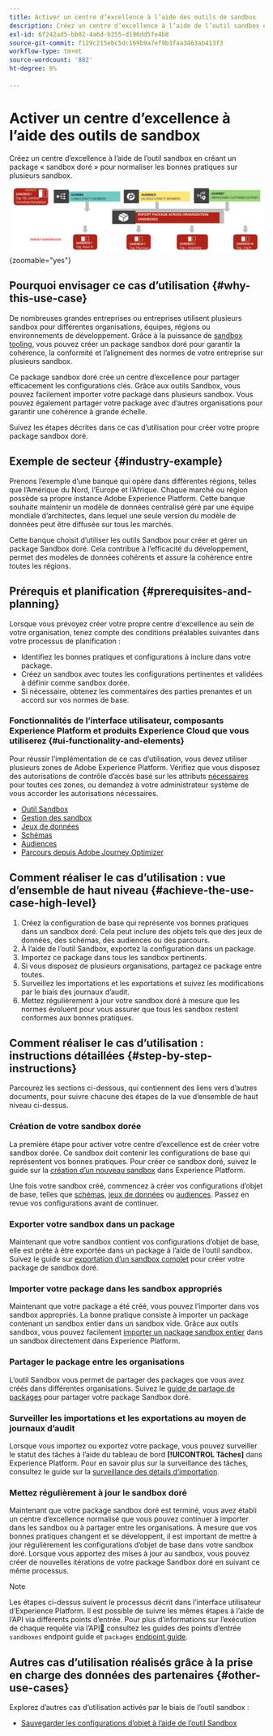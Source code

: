 ```yaml
---
title: Activer un centre d’excellence à l’aide des outils de sandbox
description: Créez un centre d’excellence à l’aide de l’outil sandbox en créant un package « sandbox doré » pour normaliser les bonnes pratiques sur plusieurs sandbox.
exl-id: 6f242ad5-bb02-4a6d-b255-d196dd5fe4b8
source-git-commit: f129c215ebc5dc169b9a7ef9b3faa3463ab413f3
workflow-type: tm+mt
source-wordcount: '882'
ht-degree: 8%

---
```


# Activer un centre d’excellence à l’aide des outils de sandbox

Créez un centre d’excellence à l’aide de l’outil sandbox en créant un package « sandbox doré » pour normaliser les bonnes pratiques sur plusieurs sandbox.

![Présentation de l’exportation de packages dans différentes organisations](../images/use-cases/packages-across-orgs.png){zoomable="yes"}

## Pourquoi envisager ce cas d’utilisation {#why-this-use-case}

De nombreuses grandes entreprises ou entreprises utilisent plusieurs sandbox pour différentes organisations, équipes, régions ou environnements de développement. Grâce à la puissance de [sandbox tooling](../ui/sandbox-tooling.md), vous pouvez créer un package sandbox doré pour garantir la cohérence, la conformité et l’alignement des normes de votre entreprise sur plusieurs sandbox.

Ce package sandbox doré crée un centre d’excellence pour partager efficacement les configurations clés. Grâce aux outils Sandbox, vous pouvez facilement importer votre package dans plusieurs sandbox. Vous pouvez également partager votre package avec d’autres organisations pour garantir une cohérence à grande échelle.

Suivez les étapes décrites dans ce cas d’utilisation pour créer votre propre package sandbox doré.

## Exemple de secteur {#industry-example}

Prenons l’exemple d’une banque qui opère dans différentes régions, telles que l’Amérique du Nord, l’Europe et l’Afrique. Chaque marché ou région possède sa propre instance Adobe Experience Platform. Cette banque souhaite maintenir un modèle de données centralisé géré par une équipe mondiale d’architectes, dans lequel une seule version du modèle de données peut être diffusée sur tous les marchés.

Cette banque choisit d’utiliser les outils Sandbox pour créer et gérer un package Sandbox doré. Cela contribue à l’efficacité du développement, permet des modèles de données cohérents et assure la cohérence entre toutes les régions.

## Prérequis et planification {#prerequisites-and-planning}

Lorsque vous prévoyez créer votre propre centre d&#39;excellence au sein de votre organisation, tenez compte des conditions préalables suivantes dans votre processus de planification :

- Identifiez les bonnes pratiques et configurations à inclure dans votre package.
- Créez un sandbox avec toutes les configurations pertinentes et validées à définir comme sandbox dorée.
- Si nécessaire, obtenez les commentaires des parties prenantes et un accord sur vos normes de base.

### Fonctionnalités de l’interface utilisateur, composants Experience Platform et produits Experience Cloud que vous utiliserez {#ui-functionality-and-elements}

Pour réussir l’implémentation de ce cas d’utilisation, vous devez utiliser plusieurs zones de Adobe Experience Platform. Vérifiez que vous disposez des autorisations de contrôle d’accès basé sur les attributs [ nécessaires](../../access-control/abac/overview.md) pour toutes ces zones, ou demandez à votre administrateur système de vous accorder les autorisations nécessaires.

- [Outil Sandbox](../ui/sandbox-tooling.md)
- [Gestion des sandbox](../ui/user-guide.md)
- [Jeux de données](../../catalog/datasets/overview.md)
- [Schémas](../../xdm//home.md)
- [Audiences](../../segmentation/home.md)
- [Parcours depuis Adobe Journey Optimizer](https://experienceleague.adobe.com/en/docs/journey-optimizer/using/orchestrate-journeys/journey)

## Comment réaliser le cas d’utilisation : vue d’ensemble de haut niveau {#achieve-the-use-case-high-level}

1. Créez la configuration de base qui représente vos bonnes pratiques dans un sandbox doré. Cela peut inclure des objets tels que des jeux de données, des schémas, des audiences ou des parcours.
2. À l’aide de l’outil Sandbox, exportez la configuration dans un package.
3. Importez ce package dans tous les sandbox pertinents.
4. Si vous disposez de plusieurs organisations, partagez ce package entre toutes.
5. Surveillez les importations et les exportations et suivez les modifications par le biais des journaux d’audit.
6. Mettez régulièrement à jour votre sandbox doré à mesure que les normes évoluent pour vous assurer que tous les sandbox restent conformes aux bonnes pratiques.

## Comment réaliser le cas d’utilisation : instructions détaillées {#step-by-step-instructions}

Parcourez les sections ci-dessous, qui contiennent des liens vers d’autres documents, pour suivre chacune des étapes de la vue d’ensemble de haut niveau ci-dessus.

### Création de votre sandbox dorée

La première étape pour activer votre centre d’excellence est de créer votre sandbox dorée. Ce sandbox doit contenir les configurations de base qui représentent vos bonnes pratiques. Pour créer ce sandbox doré, suivez le guide sur la [création d’un nouveau sandbox](../ui/user-guide.md#create-a-new-sandbox) dans Experience Platform.

Une fois votre sandbox créé, commencez à créer vos configurations d’objet de base, telles que [schémas](../../xdm/ui/resources/schemas.md#create-a-new-schema), [jeux de données](../../catalog/datasets/user-guide.md#create-a-dataset) ou [audiences](../../segmentation/ui/segment-builder.md). Passez en revue vos configurations avant de continuer.

### Exporter votre sandbox dans un package

Maintenant que votre sandbox contient vos configurations d’objet de base, elle est prête à être exportée dans un package à l’aide de l’outil sandbox. Suivez le guide sur [exportation d’un sandbox complet](../ui/sandbox-tooling.md#export-an-entire-sandbox) pour créer votre package de sandbox doré.

### Importer votre package dans les sandbox appropriés

Maintenant que votre package a été créé, vous pouvez l’importer dans vos sandbox appropriés. La bonne pratique consiste à importer un package contenant un sandbox entier dans un sandbox vide. Grâce aux outils sandbox, vous pouvez facilement [importer un package sandbox entier](../../sandboxes/ui/sandbox-tooling.md#import-the-entire-sandbox-package) dans un sandbox directement dans Experience Platform.

### Partager le package entre les organisations

L’outil Sandbox vous permet de partager des packages que vous avez créés dans différentes organisations. Suivez le [guide de partage de packages](../../sandboxes/ui/sharing-packages-across-orgs.md) pour partager votre package Sandbox doré.

### Surveiller les importations et les exportations au moyen de journaux d’audit

Lorsque vous importez ou exportez votre package, vous pouvez surveiller le statut des tâches à l’aide du tableau de bord **[!UICONTROL Tâches]** dans Experience Platform. Pour en savoir plus sur la surveillance des tâches, consultez le guide sur la [surveillance des détails d’importation](../../sandboxes/ui/sandbox-tooling.md#monitor-import-details).

### Mettez régulièrement à jour le sandbox doré

Maintenant que votre package sandbox doré est terminé, vous avez établi un centre d’excellence normalisé que vous pouvez continuer à importer dans les sandbox ou à partager entre les organisations. À mesure que vos bonnes pratiques changent et se développent, il est important de mettre à jour régulièrement les configurations d’objet de base dans votre sandbox doré. Lorsque vous apportez des mises à jour au sandbox, vous pouvez créer de nouvelles itérations de votre package Sandbox doré en suivant ce même processus.

>[!NOTE]
>
> Les étapes ci-dessus suivent le processus décrit dans l’interface utilisateur d’Experience Platform. Il est possible de suivre les mêmes étapes à l’aide de l’API via différents points d’entrée. Pour plus d’informations sur l’exécution de chaque requête via l’API[&#128279;](https://experienceleague.adobe.com/en/docs/experience-platform/sandbox/api/sandboxes#create) consultez les guides des points d’entrée `sandboxes` endpoint guide et `packages` [endpoint guide](https://experienceleague.adobe.com/en/docs/experience-platform/sandbox/sandbox-tooling-api/packages).

## Autres cas d’utilisation réalisés grâce à la prise en charge des données des partenaires {#other-use-cases}

Explorez d’autres cas d’utilisation activés par le biais de l’outil sandbox :

- [Sauvegarder les configurations d’objet à l’aide de l’outil Sandbox](./backup-object-configuration.md)
